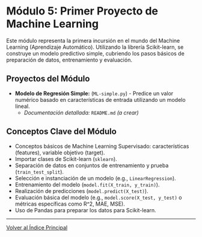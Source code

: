 # Módulo 5: Primer Proyecto de Machine Learning

Este módulo representa la primera incursión en el mundo del Machine Learning (Aprendizaje Automático). Utilizando la librería Scikit-learn, se construye un modelo predictivo simple, cubriendo los pasos básicos de preparación de datos, entrenamiento y evaluación.

## Proyectos del Módulo

* **Modelo de Regresión Simple:** (`ML-simple.py`) - Predice un valor numérico basado en características de entrada utilizando un modelo lineal.
    * *Documentación detallada:* `README.md` *(a crear)*

## Conceptos Clave del Módulo

* Conceptos básicos de Machine Learning Supervisado: características (features), variable objetivo (target).
* Importar clases de Scikit-learn (`sklearn`).
* Separación de datos en conjuntos de entrenamiento y prueba (`train_test_split`).
* Selección e instanciación de un modelo (e.g., `LinearRegression`).
* Entrenamiento del modelo (`model.fit(X_train, y_train)`).
* Realización de predicciones (`model.predict(X_test)`).
* Evaluación básica del modelo (e.g., `model.score(X_test, y_test)` o métricas específicas como R^2, MAE, MSE).
* Uso de Pandas para preparar los datos para Scikit-learn.

---

[Volver al Índice Principal](../README.md)